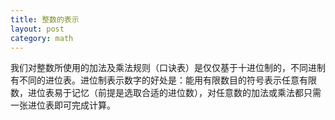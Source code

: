 ```yaml
---
title: 整数的表示
layout: post
category: math
---
```


我们对整数所使用的加法及乘法规则（口诀表）是仅仅基于十进位制的，不同进制有不同的进位表。进位制表示数字的好处是：能用有限数目的符号表示任意有限数，进位表易于记忆（前提是选取合适的进位数），对任意数的加法或乘法都只需一张进位表即可完成计算。
